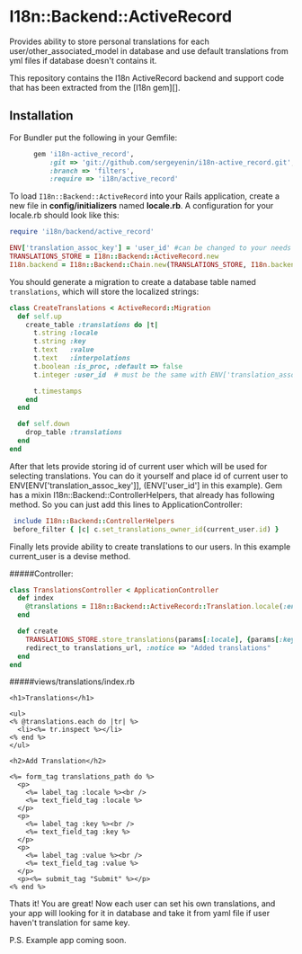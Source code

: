 I18n::Backend::ActiveRecord
===========================

Provides ability to store personal translations for each user/other_associated_model
in database and use default translations from yml files if database doesn't contains it.

This repository contains the I18n ActiveRecord backend and support code
that has been extracted from the [I18n gem][].

Installation
------------

For Bundler put the following in your Gemfile:
```ruby
      gem 'i18n-active_record',
          :git => 'git://github.com/sergeyenin/i18n-active_record.git',
          :branch => 'filters',
          :require => 'i18n/active_record'
```
To load `I18n::Backend::ActiveRecord` into your Rails application,
create a new file in **config/initializers** named **locale.rb**.
A configuration for your locale.rb should look like this:
```ruby
require 'i18n/backend/active_record'

ENV['translation_assoc_key'] = 'user_id' #can be changed to your needs
TRANSLATIONS_STORE = I18n::Backend::ActiveRecord.new
I18n.backend = I18n::Backend::Chain.new(TRANSLATIONS_STORE, I18n.backend)
```

You should generate a migration to create a database table named
`translations`, which will store the localized strings:

```ruby
class CreateTranslations < ActiveRecord::Migration
  def self.up
    create_table :translations do |t|
      t.string :locale
      t.string :key
      t.text   :value
      t.text   :interpolations
      t.boolean :is_proc, :default => false
      t.integer :user_id  # must be the same with ENV['translation_assoc_key']

      t.timestamps
    end
  end

  def self.down
    drop_table :translations
  end
end
```

After that lets provide storing id of current user which will be used for selecting translations.
You can do it yourself and place id of current user to ENV[ENV['translation_assoc_key']],
(ENV['user_id'] in this example).
Gem has a mixin I18n::Backend::ControllerHelpers, that already has following method.
So you can just add this lines to ApplicationController:

```ruby
 include I18n::Backend::ControllerHelpers
 before_filter { |c| c.set_translations_owner_id(current_user.id) }
```

Finally lets provide ability to create translations to our users.
In this example current_user is a devise method.

#####Controller:

```ruby
class TranslationsController < ApplicationController
  def index
    @translations = I18n::Backend::ActiveRecord::Translation.locale(:en).where(user_id: current_user.id)
  end

  def create
    TRANSLATIONS_STORE.store_translations(params[:locale], {params[:key] => params[:value].strip}, current_user.id)
    redirect_to translations_url, :notice => "Added translations"
  end
end
```

#####views/translations/index.rb
```html+erb
<h1>Translations</h1>

<ul>
<% @translations.each do |tr| %>
  <li><%= tr.inspect %></li>
<% end %>
</ul>

<h2>Add Translation</h2>

<%= form_tag translations_path do %>
  <p>
    <%= label_tag :locale %><br />
    <%= text_field_tag :locale %>
  </p>
  <p>
    <%= label_tag :key %><br />
    <%= text_field_tag :key %>
  </p>
  <p>
    <%= label_tag :value %><br />
    <%= text_field_tag :value %>
  </p>
  <p><%= submit_tag "Submit" %></p>
<% end %>
```

Thats it! You are great! Now each user can set his own translations, and your app
will looking for it in database and take it from yaml file if user haven't translation
for same key.

P.S. Example app coming soon.

